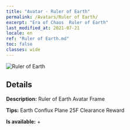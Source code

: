 ```yaml
---
title: "Avatar - Ruler of Earth"
permalink: /Avatars/Ruler of Earth/
excerpt: "Era of Chaos  Ruler of Earth"
last_modified_at: 2021-07-21
locale: en
ref: "Ruler of Earth.md"
toc: false
classes: wide
---
```

 ![Ruler of Earth](/images/a/avatarFrame_40.png)

## Details

 **Description:** Ruler of Earth Avatar Frame 

 **Tips:** Earth Conflux Plane 25F Clearance Reward 

 **Is available:**  + 

